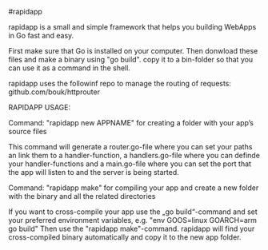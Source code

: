 #rapidapp


rapidapp is a small and simple framework that helps you building WebApps in Go fast and easy.

First make sure that Go is installed on your computer. Then donwload these files and make a binary using "go build". copy it to a bin-folder so that you can use it as a command in the shell.

rapidapp uses the followinf repo to manage the routing of requests: github.com/bouk/httprouter



RAPIDAPP USAGE:


Command: "rapidapp new APPNAME"       for creating a folder with your app’s source files

This command will generate a router.go-file where you can set your paths an link them to a handler-function, a handlers.go-file where you can definde your handler-functions and a main.go-file where you can set the port that the app will listen to and the server is being started.

Command: "rapidapp make"              for compiling your app and create a new folder with the binary and all the related directories


If you want to cross-compile your app use the „go build“-command and set your preferred environment variables, e.g. "env GOOS=linux GOARCH=arm go build"
Then use the "rapidapp make"-command. rapidapp will find your cross-compiled binary automatically and copy it to the new app folder.


